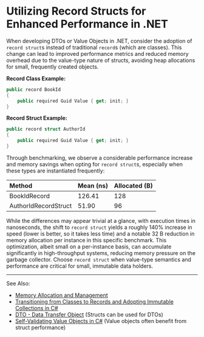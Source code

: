 # Utilizing Record Structs for Enhanced Performance in .NET

When developing DTOs or Value Objects in .NET, consider the adoption of
`record struct`s instead of traditional `record`s (which are classes).
This change can lead to improved performance metrics and reduced memory
overhead due to the value-type nature of structs, avoiding heap
allocations for small, frequently created objects.

**Record Class Example:**

```C#
public record BookId
{
    public required Guid Value { get; init; }
}
```

**Record Struct Example:**

```C#
public record struct AuthorId
{
    public required Guid Value { get; init; }
}
```

Through benchmarking, we observe a considerable performance increase and
memory savings when opting for `record struct`s, especially when these
types are instantiated frequently:

| Method               | Mean (ns) | Allocated (B) |
|:---------------------|:----------|:--------------|
| BookIdRecord         | 126.41    | 128           |
| AuthorIdRecordStruct | 51.90     | 96            |

While the differences may appear trivial at a glance, with execution times
in nanoseconds, the shift to `record struct` yields a roughly 140% increase
in speed (lower is better, so it takes less time) and a notable 32 B
reduction in memory allocation per instance in this specific benchmark.
This optimization, albeit small on a per-instance basis, can accumulate
significantly in high-throughput systems, reducing memory pressure on the
garbage collector. Choose `record struct` when value-type semantics and
performance are critical for small, immutable data holders.

---
See Also:
- [Memory Allocation and Management](Memory-Allocation-and-Management-Reference-Types-Value-Types-Arrays-and-Linked-Lists.md)
- [Transitioning from Classes to Records and Adopting Immutable Collections in C#](Transitioning-from-Classes-to-Records-and-Adopting-IImmutableList-in-C.md)
- [DTO - Data Transfer Object](DTO-Data-Transfer-Object.md) (Structs can be used for DTOs)
- [Self-Validating Value Objects in C#](Self-Validating-Value-Objects-in-C.md) (Value objects often benefit from struct performance)